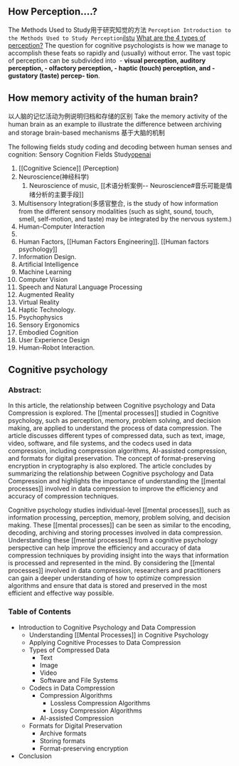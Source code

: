 
## How Perception....? 
The Methods Used to Study用于研究知觉的方法 ``Perception Introduction to the Methods Used to Study Perception``[ilstu](https://mind.ilstu.edu/curriculum/perception_intro/intro_to_methods_short.html)
[What are the 4 types of perception?](https://www.google.com/search?sxsrf=AJOqlzVZkc3e4b8zOMs6E2JDiNGQuLlGAw:1675129409620&q=What+are+the+4+types+of+perception%3F&sa=X&ved=2ahUKEwit56ar1_D8AhWK1DgGHRZPDTEQzmd6BAgaEAU)
	The question for cognitive psychologists is how we manage to accomplish these feats so rapidly and (usually) without error. The vast topic of perception can be subdivided into 
	- **visual perception, auditory perception, 
	- olfactory perception, 
	- haptic (touch) perception, and 
	- gustatory (taste) percep- tion**.
## How memory activity of the human brain? 
以人脑的记忆活动为例说明归档和存储的区别
Take the memory activity of the human brain as an example to illustrate the difference between archiving and storage
brain-based mechanisms  基于大脑的机制


The following fields study coding and decoding between human senses and cognition:
Sensory Cognition Fields Study[openai](https://chat.openai.com/chat/dc0add37-21f3-45cd-8cbc-2ff5146763b7)
1.  [[Cognitive Science]] (Perception)
3.  Neuroscience(神经科学)
	1.  Neuroscience of music, [[术语分析案例-- Neuroscience#音乐可能是情绪分析的主要手段]] 
5.  Multisensory Integration(多感官整合,  is the study of how information from the different sensory modalities (such as sight, sound, touch, smell, self-motion, and taste) may be integrated by the nervous system.)
6.  Human-Computer Interaction
7.  
12.  Human Factors, [[Human Factors Engineering]]. [[Human factors psychology]]
8.  Information Design.
9.  Artificial Intelligence
10.  Machine Learning
11.  Computer Vision
13.  Speech and Natural Language Processing
14.  Augmented Reality
15.  Virtual Reality
16.  Haptic Technology.
17.  Psychophysics
18.  Sensory Ergonomics
19.  Embodied Cognition
20.  User Experience Design
21.  Human-Robot Interaction.


## Cognitive psychology
### Abstract: 
In this article, the relationship between Cognitive psychology and Data Compression is explored. The [[mental processes]] studied in Cognitive psychology, such as perception, memory, problem solving, and decision making, are applied to understand the process of data compression. The article discusses different types of compressed data, such as text, image, video, software, and file systems, and the codecs used in data compression, including compression algorithms, AI-assisted compression, and formats for digital preservation. The concept of format-preserving encryption in cryptography is also explored. The article concludes by summarizing the relationship between Cognitive psychology and Data Compression and highlights the importance of understanding the [[mental processes]] involved in data compression to improve the efficiency and accuracy of compression techniques.

Cognitive psychology studies individual-level [[mental processes]], such as information processing, perception, memory, problem solving, and decision making. These [[mental processes]] can be seen as similar to the encoding, decoding, archiving and storing processes involved in data compression. Understanding these [[mental processes]] from a cognitive psychology perspective can help improve the efficiency and accuracy of data compression techniques by providing insight into the ways that information is processed and represented in the mind. By considering the [[mental processes]] involved in data compression, researchers and practitioners can gain a deeper understanding of how to optimize compression algorithms and ensure that data is stored and preserved in the most efficient and effective way possible.

### Table of Contents

-   Introduction to Cognitive Psychology and Data Compression
    -   Understanding [[Mental Processes]] in Cognitive Psychology
    -   Applying Cognitive Processes to Data Compression
    -   Types of Compressed Data
        -   Text
        -   Image
        -   Video
        -   Software and File Systems
    -   Codecs in Data Compression
        -   Compression Algorithms
            -   Lossless Compression Algorithms
            -   Lossy Compression Algorithms
        -   AI-assisted Compression
    -   Formats for Digital Preservation
        -   Archive formats
        -   Storing formats
        -   Format-preserving encryption
-   Conclusion